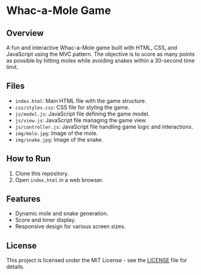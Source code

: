 # Whac-a-Mole Game

## Overview
A fun and interactive Whac-a-Mole game built with HTML, CSS, and JavaScript using the MVC pattern. The objective is to score as many points as possible by hitting moles while avoiding snakes within a 30-second time limit.

## Files
- `index.html`: Main HTML file with the game structure.
- `css/styles.css`: CSS file for styling the game.
- `js/model.js`: JavaScript file defining the game model.
- `js/view.js`: JavaScript file managing the game view.
- `js/controller.js`: JavaScript file handling game logic and interactions.
- `img/mole.jpg`: Image of the mole.
- `img/snake.jpg`: Image of the snake.

## How to Run
1. Clone this repository.
2. Open `index.html` in a web browser.

## Features
- Dynamic mole and snake generation.
- Score and timer display.
- Responsive design for various screen sizes.

## License
This project is licensed under the MIT License - see the [LICENSE](LICENSE) file for details.

